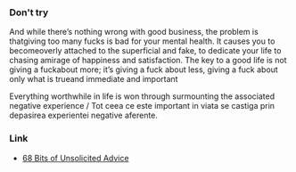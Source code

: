 ### Don't try 
And while there’s nothing wrong with good business, the problem is thatgiving too many fucks is bad for your mental health. It causes you to becomeoverly attached to the superficial and fake, to dedicate your life to chasing amirage of happiness and satisfaction. The key to a good life is not giving a fuckabout more; it’s giving a fuck about less, giving a fuck about only what is trueand immediate and important

Everything worthwhile in  life  is  won  through  surmounting  the  associated  negative  experience / Tot ceea ce este important in viata se castiga prin depasirea experientei negative aferente.

### Link
- [68 Bits of Unsolicited Advice](https://kk.org/thetechnium/68-bits-of-unsolicited-advice/)